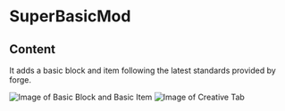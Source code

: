 # SuperBasicMod

## Content

It adds a basic block and item following the latest standards provided by forge.

![Image of Basic Block and Basic Item](https://github.com/bluemonster122/superbasicmod/blob/master/screenshots/Content%20Screenshot.png)
![Image of Creative Tab](https://github.com/bluemonster122/superbasicmod/blob/master/screenshots/Creative%20Tab%20Screenshot.png)

